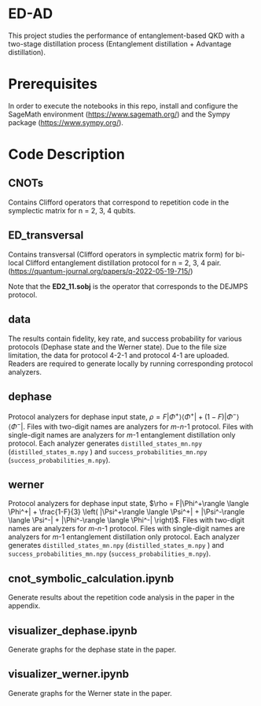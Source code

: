 # ED-AD
This project studies the performance of entanglement-based QKD with a two-stage distillation process (Entanglement distillation + Advantage distillation).

# Prerequisites

In order to execute the notebooks in this repo, install and configure the SageMath environment (<https://www.sagemath.org/>) and the Sympy package (<https://www.sympy.org/>).

# Code Description

## CNOTs
Contains Clifford operators that correspond to repetition code in the symplectic matrix for n = 2, 3, 4 qubits.

## ED_transversal
Contains transversal (Clifford operators in symplectic matrix form) for bi-local Clifford entanglement distillation protocol for n = 2, 3, 4 pair. (<https://quantum-journal.org/papers/q-2022-05-19-715/>)

Note that the **ED2_11.sobj** is the operator that corresponds to the DEJMPS protocol.

## data
The results contain fidelity, key rate, and success probability for various protocols (Dephase state and the Werner state). Due to the file size limitation, the data for protocol 4-2-1 and protocol 4-1 are uploaded. Readers are required to generate locally by running corresponding protocol analyzers.

## dephase
Protocol analyzers for dephase input state, $\rho = F|\Phi^+\rangle \langle \Phi^+| + \left(1-F \right)|\Phi^-\rangle \langle \Phi^-|$. Files with two-digit names are analyzers for $m$-$n$-$1$ protocol. Files with single-digit names are analyzers for $m$-$1$ entanglement distillation only protocol. Each analyzer generates `distilled_states_mn.npy` (`distilled_states_m.npy` ) and `success_probabilities_mn.npy` (`success_probabilities_m.npy`).

## werner
Protocol analyzers for dephase input state, $\rho = F|\Phi^+\rangle \langle \Phi^+| + \frac{1-F}{3}  \left( |\Psi^+\rangle \langle \Psi^+| + |\Psi^-\rangle \langle \Psi^-| + |\Phi^-\rangle \langle \Phi^-| \right)$. Files with two-digit names are analyzers for $m$-$n$-$1$ protocol. Files with single-digit names are analyzers for $m$-$1$ entanglement distillation only protocol. Each analyzer generates `distilled_states_mn.npy` (`distilled_states_m.npy` ) and `success_probabilities_mn.npy` (`success_probabilities_m.npy`).

## cnot_symbolic_calculation.ipynb
Generate results about the repetition code analysis in the paper  in the appendix.

## visualizer_dephase.ipynb
Generate graphs for the dephase state in the paper.

## visualizer_werner.ipynb
Generate graphs for the Werner state in the paper.




